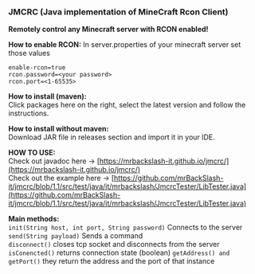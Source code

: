 ### JMCRC (Java implementation of MineCraft Rcon Client)
**Remotely control any Minecraft server with RCON enabled!**  

**How to enable RCON:**
In server.properties of your minecraft server set those values
```
enable-rcon=true
rcon.password=<your password>
rcon.port=<1-65535>
```

**How to install (maven):**     
Click packages here on the right, select the latest version and follow the instructions.

**How to install without maven:**  
Download JAR file in releases section and import it in your IDE.

**HOW TO USE:**  
Check out javadoc here ->  [https://mrbackslash-it.github.io/jmcrc/](https://mrbackslash-it.github.io/jmcrc/)    
Check out the example here ->  [https://github.com/mrBackSlash-it/jmcrc/blob/1.1/src/test/java/it/mrbackslash/JmcrcTester/LibTester.java](https://github.com/mrBackSlash-it/jmcrc/blob/1.1/src/test/java/it/mrbackslash/JmcrcTester/LibTester.java)

**Main methods:**  
```init(String host, int port, String password)``` Connects to the server  
```send(String payload)``` Sends a command   
```disconnect()``` closes tcp socket and disconnects from the server  
```isConencted()``` returns connection state (boolean)
```getAddress() and getPort()``` they return the address and the port of that instance
